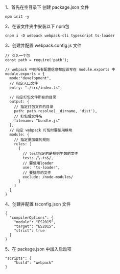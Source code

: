 1、首先在空目录下 创建 package.json 文件

```
npm init -y
```

2、在该文件夹中安装以下 npm包

```
cnpm i -D webpack webpack-cli typescript ts-loader
```

3、创建并配置 webpack.config.js 文件

```
// 引入一个包
const path = require('path');

// webpack 中的所有配置信息都应该写在 module.exports 中
module.exports = {
  mode:"development",
  // 指定入口文件
  entry: "./src/index.ts",

  // 指定打包文件所在的目录
  output: {
    // 指定打包文件的目录
    path: path.resolve(__dirname, 'dist'),
    // 打包后文件名
    filename: "bundle.js"
  },
  // 指定 webpack 打包时要使用模块
  module: {
    // 指定要加载的规则
    rules: [
      {
        // test指定的是规则生效的文件
        test: /\.ts$/,
        // 要使用loader
        use: 'ts-loader',
        // 要排除的文件
        exclude: /node-modules/
      }
    ]
  }
}
```

4、创建并配置 tsconfig.json 文件

```
{
  "compilerOptions": {
    "module": "ES2015",
    "target": "ES2015",
    "strict": true
  }
}
```

5、在 package.json 中加入启动项

```
"scripts": {
	"build": "webpack"
}
```

